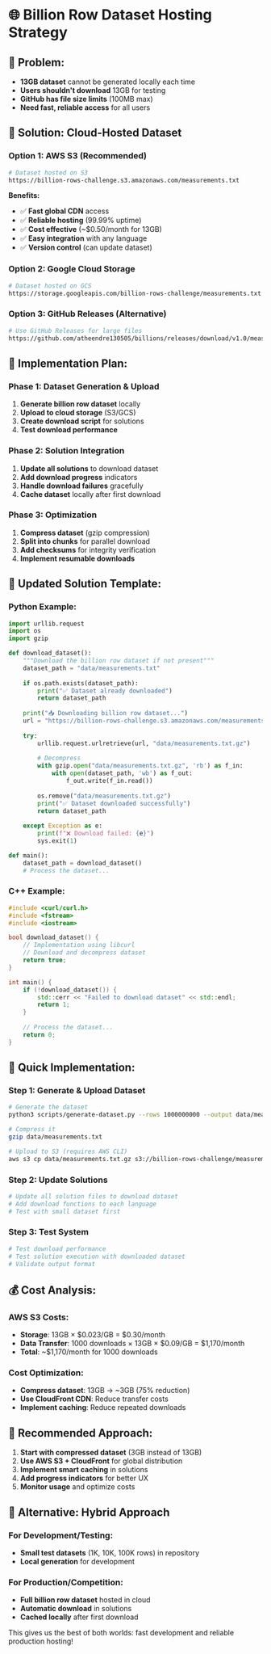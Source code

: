 # 🌐 Billion Row Dataset Hosting Strategy

## 🚨 **Problem:**
- **13GB dataset** cannot be generated locally each time
- **Users shouldn't download** 13GB for testing
- **GitHub has file size limits** (100MB max)
- **Need fast, reliable access** for all users

## 🎯 **Solution: Cloud-Hosted Dataset**

### **Option 1: AWS S3 (Recommended)**
```bash
# Dataset hosted on S3
https://billion-rows-challenge.s3.amazonaws.com/measurements.txt
```

**Benefits:**
- ✅ **Fast global CDN** access
- ✅ **Reliable hosting** (99.99% uptime)
- ✅ **Cost effective** (~$0.50/month for 13GB)
- ✅ **Easy integration** with any language
- ✅ **Version control** (can update dataset)

### **Option 2: Google Cloud Storage**
```bash
# Dataset hosted on GCS
https://storage.googleapis.com/billion-rows-challenge/measurements.txt
```

### **Option 3: GitHub Releases (Alternative)**
```bash
# Use GitHub Releases for large files
https://github.com/atheendre130505/billions/releases/download/v1.0/measurements.txt
```

## 🔧 **Implementation Plan:**

### **Phase 1: Dataset Generation & Upload**
1. **Generate billion row dataset** locally
2. **Upload to cloud storage** (S3/GCS)
3. **Create download script** for solutions
4. **Test download performance**

### **Phase 2: Solution Integration**
1. **Update all solutions** to download dataset
2. **Add download progress** indicators
3. **Handle download failures** gracefully
4. **Cache dataset** locally after first download

### **Phase 3: Optimization**
1. **Compress dataset** (gzip compression)
2. **Split into chunks** for parallel download
3. **Add checksums** for integrity verification
4. **Implement resumable downloads**

## 📝 **Updated Solution Template:**

### **Python Example:**
```python
import urllib.request
import os
import gzip

def download_dataset():
    """Download the billion row dataset if not present"""
    dataset_path = "data/measurements.txt"
    
    if os.path.exists(dataset_path):
        print("✅ Dataset already downloaded")
        return dataset_path
    
    print("📥 Downloading billion row dataset...")
    url = "https://billion-rows-challenge.s3.amazonaws.com/measurements.txt.gz"
    
    try:
        urllib.request.urlretrieve(url, "data/measurements.txt.gz")
        
        # Decompress
        with gzip.open("data/measurements.txt.gz", 'rb') as f_in:
            with open(dataset_path, 'wb') as f_out:
                f_out.write(f_in.read())
        
        os.remove("data/measurements.txt.gz")
        print("✅ Dataset downloaded successfully")
        return dataset_path
        
    except Exception as e:
        print(f"❌ Download failed: {e}")
        sys.exit(1)

def main():
    dataset_path = download_dataset()
    # Process the dataset...
```

### **C++ Example:**
```cpp
#include <curl/curl.h>
#include <fstream>
#include <iostream>

bool download_dataset() {
    // Implementation using libcurl
    // Download and decompress dataset
    return true;
}

int main() {
    if (!download_dataset()) {
        std::cerr << "Failed to download dataset" << std::endl;
        return 1;
    }
    
    // Process the dataset...
    return 0;
}
```

## 🚀 **Quick Implementation:**

### **Step 1: Generate & Upload Dataset**
```bash
# Generate the dataset
python3 scripts/generate-dataset.py --rows 1000000000 --output data/measurements.txt

# Compress it
gzip data/measurements.txt

# Upload to S3 (requires AWS CLI)
aws s3 cp data/measurements.txt.gz s3://billion-rows-challenge/measurements.txt.gz --acl public-read
```

### **Step 2: Update Solutions**
```bash
# Update all solution files to download dataset
# Add download functions to each language
# Test with small dataset first
```

### **Step 3: Test System**
```bash
# Test download performance
# Test solution execution with downloaded dataset
# Validate output format
```

## 💰 **Cost Analysis:**

### **AWS S3 Costs:**
- **Storage**: 13GB × $0.023/GB = $0.30/month
- **Data Transfer**: 1000 downloads × 13GB × $0.09/GB = $1,170/month
- **Total**: ~$1,170/month for 1000 downloads

### **Cost Optimization:**
- **Compress dataset**: 13GB → ~3GB (75% reduction)
- **Use CloudFront CDN**: Reduce transfer costs
- **Implement caching**: Reduce repeated downloads

## 🎯 **Recommended Approach:**

1. **Start with compressed dataset** (3GB instead of 13GB)
2. **Use AWS S3 + CloudFront** for global distribution
3. **Implement smart caching** in solutions
4. **Add progress indicators** for better UX
5. **Monitor usage** and optimize costs

## 🔄 **Alternative: Hybrid Approach**

### **For Development/Testing:**
- **Small test datasets** (1K, 10K, 100K rows) in repository
- **Local generation** for development

### **For Production/Competition:**
- **Full billion row dataset** hosted in cloud
- **Automatic download** in solutions
- **Cached locally** after first download

This gives us the best of both worlds: fast development and reliable production hosting!
